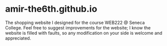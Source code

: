 # amir-the6th.github.io
The shopping website I designed for the course WEB222 @ Seneca College.
Feel free to suggest improvements for the website; I know the website is filled with faults, so any modification on your side is welcome and appreciated.
